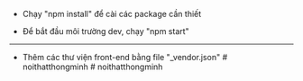 - Chạy "npm install" để cài các package cần thiết

- Để bắt đầu môi trường dev, chạy "npm start" 


-------------------------------------------------------


- Thêm các thư viện front-end bằng file "_vendor.json"
#   n o i t h a t t h o n g m i n h  
 #   n o i t h a t t h o n g m i n h  
 